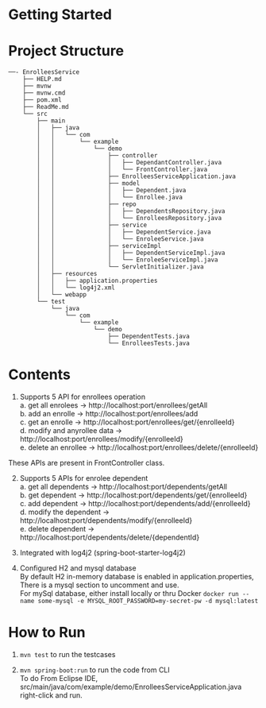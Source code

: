 # Getting Started

# Project Structure   
   
```
──- EnrolleesService
    ├── HELP.md
    ├── mvnw
    ├── mvnw.cmd
    ├── pom.xml
    ├── ReadMe.md
    └── src
        ├── main
        │   ├── java
        │   │   └── com
        │   │       └── example
        │   │           └── demo
        │   │               ├── controller
        │   │               │   ├── DependantController.java
        │   │               │   └── FrontController.java
        │   │               ├── EnrolleesServiceApplication.java
        │   │               ├── model
        │   │               │   ├── Dependent.java
        │   │               │   └── Enrollee.java
        │   │               ├── repo
        │   │               │   ├── DependentsRepository.java
        │   │               │   └── EnrolleesRepository.java
        │   │               ├── service
        │   │               │   ├── DependentService.java
        │   │               │   └── EnroleeService.java
        │   │               ├── serviceImpl
        │   │               │   ├── DependentServiceImpl.java
        │   │               │   └── EnroleeServiceImpl.java
        │   │               └── ServletInitializer.java
        │   ├── resources
        │   │   ├── application.properties
        │   │   └── log4j2.xml
        │   └── webapp
        └── test
            └── java
                └── com
                    └── example
                        └── demo
                            ├── DependentTests.java
                            └── EnrolleesTests.java
```

# Contents   
1. Supports 5 API for enrollees operation   
 a. get all enrolees -> http://localhost:port/enrollees/getAll   
 b. add an enrolle -> http://localhost:port/enrollees/add   
 c. get an enrolle -> http://localhost:port/enrollees/get/{enrolleeId}   
 d. modify and anyrollee data -> http://localhost:port/enrollees/modify/{enrolleeId}   
 e. delete an enrollee ->  http://localhost:port/enrollees/delete/{enrolleeId}   
    
These APIs are present in FrontController class.
    
2. Supports 5 APIs for enrolee dependent   
	a. get all dependents -> http://localhost:port/dependents/getAll   
	b. get dependent ->  http://localhost:port/dependents/get/{enrolleeId}   
	c. add dependent ->  http://localhost:port/dependents/add/{enrolleeId}   
	d. modify the dependent -> http://localhost:port/dependents/modify/{enrolleeId}   
	e. delete dependent -> http://localhost:port/dependents/delete/{dependentId}   
   
3. Integrated with log4j2 (spring-boot-starter-log4j2)   
   
4. Configured H2 and mysql database    
   By default H2 in-memory database is enabled in application.properties, There is a mysql section to uncomment and use.  
   For mySql database, either install locally or thru Docker `docker run --name some-mysql -e MYSQL_ROOT_PASSWORD=my-secret-pw -d mysql:latest`   
      
# How to Run   
1. `mvn test` to run the testcases   
   
2. `mvn spring-boot:run` to run the code from CLI   
   To do From Eclipse IDE, src/main/java/com/example/demo/EnrolleesServiceApplication.java right-click and run.   
   
